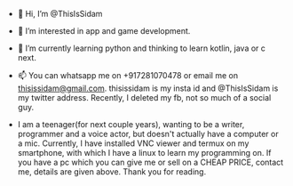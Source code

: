 - 👋 Hi, I’m @ThisIsSidam
- 👀 I’m interested in app and game development.
- 🌱 I’m currently learning python and thinking to learn kotlin, java or c next.
- 📫 You can whatsapp me on +917281070478 or email me on thisissidam@gmail.com.
thisissidam is my insta id and @ThisIsSidam is my twitter address. Recently, 
I deleted my fb, not so much of a social guy.

- I am a teenager(for next couple years), wanting to be a writer, programmer and
a voice actor, but doesn't actually have a computer or a mic. Currently, I have
installed VNC viewer and termux on my smartphone, with which I have a linux to 
learn my programming on. If you have a pc which you can give me or sell on a CHEAP
PRICE, contact me, details are given above. Thank you for reading.
